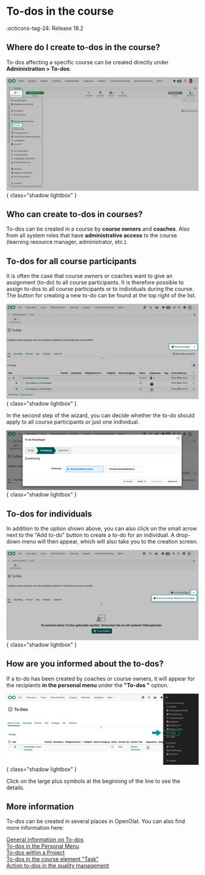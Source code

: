 # To-dos in the course

:octicons-tag-24: Release 18.2

## Where do I create to-dos in the course?

To-dos affecting a specific course can be created directly under **Administration > To-dos**.

![course_todos_menu_v1_de.png](assets/course_todos_menu_v1_de.png){ class="shadow lightbox" }

## Who can create to-dos in courses?

To-dos can be created in a course by **course owners** and **coaches**. Also from all system roles that have **administrative access** to the course (learning resource manager, administrator, etc.).

## To-dos for all course participants

It is often the case that course owners or coaches want to give an assignment (to-do) to all course participants. It is therefore possible to assign to-dos to all course participants or to individuals during the course. The button for creating a new to-do can be found at the top right of the list.

![course_todos_create_v2_de.png](assets/course_todos_create_v2_de.png){ class="shadow lightbox" }

In the second step of the wizard, you can decide whether the to-do should apply to all course participants or just one individual.

![course_todos_create_to_all_v1_de.png](assets/course_todos_create_to_all_v1_de.png){ class="shadow lightbox" }

## To-dos for individuals

In addition to the option shown above, you can also click on the small arrow next to the "Add to-do" button to create a to-do for an individual. A drop-down menu will then appear, which will also take you to the creation screen.

![course_todos_create_single_v1_de.png](assets/course_todos_create_single_v1_de.png){ class="shadow lightbox" }

## How are you informed about the to-dos?

If a to-do has been created by coaches or course owners, it will appear for the recipients **in the personal menu** under the **"To-dos "** option.

![course_todos_pers_menu_v1_de.png](assets/course_todos_pers_menu_v1_de.png){ class="shadow lightbox" }

Click on the large plus symbols at the beginning of the line to see the details.

## More information

To-dos can be created in several places in OpenOlat. You can also find more information here:

[General information on To-dos](../basic_concepts/To_Dos_Basics.md)<br>
[To-dos in the Personal Menu](../personal_menu/To-Dos.md)<br>
[To-dos within a Project](../area_modules/Project_Todos.md)<br>
[To-dos in the course element "Task"](../learningresources/Course_Element_Task.md)<br>
[Action to-dos in the quality management](../area_modules/Quality_Management_To-dos.md)
